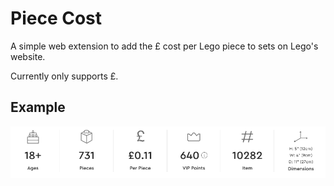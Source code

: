 # Piece Cost

A simple web extension to add the £ cost per Lego piece to sets on Lego's website.

Currently only supports £.

## Example

![demo image](./demo.png)
